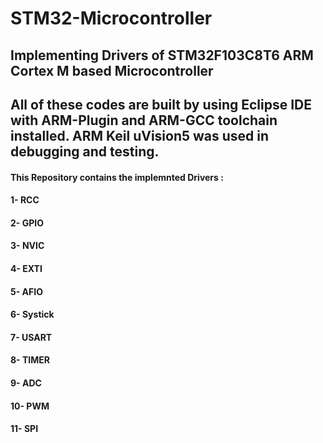 # STM32-Microcontroller
## Implementing Drivers of STM32F103C8T6 ARM Cortex M based Microcontroller
## All of these codes are built by using Eclipse IDE with ARM-Plugin and ARM-GCC toolchain installed. ARM Keil uVision5 was used in debugging and testing.
#### This Repository contains the implemnted Drivers :
#### 1- RCC
#### 2- GPIO
#### 3- NVIC
#### 4- EXTI
#### 5- AFIO
#### 6- Systick
#### 7- USART
#### 8- TIMER
#### 9- ADC
#### 10- PWM
#### 11- SPI
